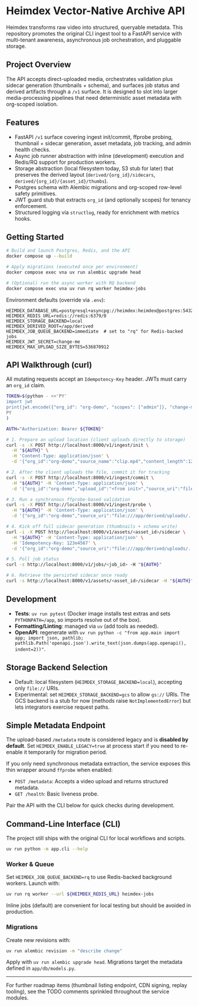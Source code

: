 # Heimdex Vector-Native Archive API

Heimdex transforms raw video into structured, queryable metadata. This repository promotes the original CLI ingest tool to a FastAPI service with multi-tenant awareness, asynchronous job orchestration, and pluggable storage.

## Project Overview

The API accepts direct-uploaded media, orchestrates validation plus sidecar generation (thumbnails + schema), and surfaces job status and derived artifacts through a `/v1` surface. It is designed to slot into larger media-processing pipelines that need deterministic asset metadata with org-scoped isolation.

## Features
- FastAPI `/v1` surface covering ingest init/commit, ffprobe probing, thumbnail + sidecar generation, asset metadata, job tracking, and admin health checks.
- Async job runner abstraction with inline (development) execution and Redis/RQ support for production workers.
- Storage abstraction (local filesystem today, S3 stub for later) that preserves the derived layout (`derived/{org_id}/sidecars`, `derived/{org_id}/{asset_id}/thumbs`).
- Postgres schema with Alembic migrations and org-scoped row-level safety primitives.
- JWT guard stub that extracts `org_id` (and optionally scopes) for tenancy enforcement.
- Structured logging via `structlog`, ready for enrichment with metrics hooks.

## Getting Started

```bash
# Build and launch Postgres, Redis, and the API
docker compose up --build

# Apply migrations (executed once per environment)
docker compose exec vna uv run alembic upgrade head

# (Optional) run the async worker with RQ backend
docker compose exec vna uv run rq worker heimdex-jobs
```

Environment defaults (override via `.env`):

```
HEIMDEX_DATABASE_URL=postgresql+asyncpg://heimdex:heimdex@postgres:5432/heimdex
HEIMDEX_REDIS_URL=redis://redis:6379/0
HEIMDEX_STORAGE_BACKEND=local
HEIMDEX_DERIVED_ROOT=/app/derived
HEIMDEX_JOB_QUEUE_BACKEND=immediate  # set to "rq" for Redis-backed jobs
HEIMDEX_JWT_SECRET=change-me
HEIMDEX_MAX_UPLOAD_SIZE_BYTES=536870912
```

## API Walkthrough (curl)

All mutating requests accept an `Idempotency-Key` header. JWTs must carry an `org_id` claim.

```bash
TOKEN=$(python - <<'PY'
import jwt
print(jwt.encode({"org_id": "org-demo", "scopes": ["admin"]}, "change-me", algorithm="HS256"))
PY
)

AUTH="Authorization: Bearer ${TOKEN}"

# 1. Prepare an upload location (client uploads directly to storage)
curl -s -X POST http://localhost:8000/v1/ingest/init \
  -H "${AUTH}" \
  -H 'Content-Type: application/json' \
  -d '{"org_id":"org-demo","source_name":"clip.mp4","content_length":123456,"content_type":"video/mp4"}'

# 2. After the client uploads the file, commit it for tracking
curl -s -X POST http://localhost:8000/v1/ingest/commit \
  -H "${AUTH}" -H 'Content-Type: application/json' \
  -d '{"org_id":"org-demo","upload_id":"<from init>","source_uri":"file:///app/derived/uploads/..."}'

# 3. Run a synchronous ffprobe-based validation
curl -s -X POST http://localhost:8000/v1/ingest/probe \
  -H "${AUTH}" -H 'Content-Type: application/json' \
  -d '{"org_id":"org-demo","source_uri":"file:///app/derived/uploads/..."}'

# 4. Kick off full sidecar generation (thumbnails + schema write)
curl -i -X POST http://localhost:8000/v1/assets/<asset_id>/sidecar \
  -H "${AUTH}" -H 'Content-Type: application/json' \
  -H 'Idempotency-Key: 123e4567' \
  -d '{"org_id":"org-demo","source_uri":"file:///app/derived/uploads/..."}'

# 5. Poll job status
curl -s http://localhost:8000/v1/jobs/<job_id> -H "${AUTH}"

# 6. Retrieve the persisted sidecar once ready
curl -s http://localhost:8000/v1/assets/<asset_id>/sidecar -H "${AUTH}"
```

## Development

- **Tests**: `uv run pytest` (Docker image installs test extras and sets `PYTHONPATH=/app`, so imports resolve out of the box).
- **Formatting/Linting**: managed via `uv` (add tools as needed).
- **OpenAPI**: regenerate with `uv run python -c "from app.main import app; import json, pathlib; pathlib.Path('openapi.json').write_text(json.dumps(app.openapi(), indent=2))"`.

## Storage Backend Selection

- Default: local filesystem (`HEIMDEX_STORAGE_BACKEND=local`), accepting only `file://` URIs.
- Experimental: set `HEIMDEX_STORAGE_BACKEND=gcs` to allow `gs://` URIs. The GCS backend is a stub for now (methods raise `NotImplementedError`) but lets integrators exercise request paths.

## Simple Metadata Endpoint

The upload-based `/metadata` route is considered legacy and is **disabled by default**. Set
`HEIMDEX_ENABLE_LEGACY=true` at process start if you need to re-enable it temporarily for migration period.

If you only need synchronous metadata extraction, the service exposes this thin wrapper around `ffprobe` when enabled:

- `POST /metadata`: Accepts a video upload and returns structured metadata.
- `GET /health`: Basic liveness probe.

Pair the API with the CLI below for quick checks during development.

## Command-Line Interface (CLI)

The project still ships with the original CLI for local workflows and scripts.

```bash
uv run python -m app.cli --help
```

### Worker & Queue

Set `HEIMDEX_JOB_QUEUE_BACKEND=rq` to use Redis-backed background workers. Launch with:

```bash
uv run rq worker --url ${HEIMDEX_REDIS_URL} heimdex-jobs
```

Inline jobs (default) are convenient for local testing but should be avoided in production.

### Migrations

Create new revisions with:

```bash
uv run alembic revision -m "describe change"
```

Apply with `uv run alembic upgrade head`. Migrations target the metadata defined in `app/db/models.py`.

---

For further roadmap items (thumbnail listing endpoint, CDN signing, replay tooling), see the TODO comments sprinkled throughout the service modules.
